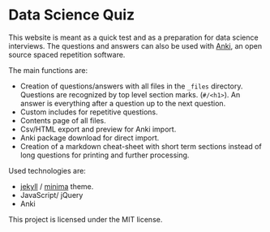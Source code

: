 # Data Science Quiz

This website is meant as a quick test and as a preparation for data science interviews. The questions and answers can also be used with [Anki](https://ankiweb.net), an open source spaced repetition software.

The main functions are:
- Creation of questions/answers with all files in the `_files` directory. Questions are recognized by top level section marks. (`#/<h1>`). An answer is everything after a question up to the next question.
- Custom includes for repetitive questions.
- Contents page of all files.
- Csv/HTML export and preview for Anki import.
- Anki package download for direct import.
- Creation of a markdown cheat-sheet with short term sections instead of long questions for printing and further processing.

Used technologies are:
- [jekyll](https://github.com/jekyll/jekyll) / [minima](https://github.com/jekyll/minima) theme.
- JavaScript/ jQuery
- Anki

This project is licensed under the MIT license.
